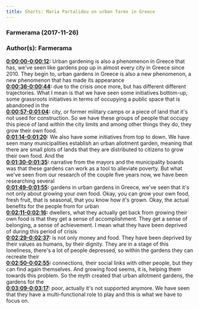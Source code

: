 ```yaml
---
title: Shorts: Maria Partalidou on urban farms in Greece
---
```


### Farmerama  (2017-11-26)  
### Author(s): Farmerama  

**[0:00:00-0:00:12](https://soundcloud.com/farmerama-radio/short-maria-partalidou-on-urban-farms-in-greece#t=0:00:00):**  Urban gardening is also a phenomenon in Greece that has, we've seen like gardens  pop up in almost every city in Greece since 2010. They begin to, urban gardens  in Greece is also a new phenomenon, a new phenomenon that has made its appearance  
**[0:00:36-0:00:44](https://soundcloud.com/farmerama-radio/short-maria-partalidou-on-urban-farms-in-greece#t=0:00:36):**  due to the crisis once more, but has different different trajectories. What I  mean is that we have seen some initiatives bottom-up, some grassroots  initiatives in terms of occupying a public space that is abandoned in the  
**[0:00:57-0:01:04](https://soundcloud.com/farmerama-radio/short-maria-partalidou-on-urban-farms-in-greece#t=0:00:57):**  city, or former military camps or a piece of land that it's not used for  construction. So we have these groups of people that occupy this piece of land  within the city limits and among other things they do, they grow their own food.  
**[0:01:14-0:01:20](https://soundcloud.com/farmerama-radio/short-maria-partalidou-on-urban-farms-in-greece#t=0:01:14):**  We also have some initiatives from top to down. We have seen many municipalities  establish an urban allotment garden, meaning that there are small plots of  lands that they are distributed to citizens to grow their own food. And the  
**[0:01:30-0:01:35](https://soundcloud.com/farmerama-radio/short-maria-partalidou-on-urban-farms-in-greece#t=0:01:30):**  narrative from the mayors and the municipality boards was that these  gardens can work as a tool to alleviate poverty. But what we've seen from our  research of the couple five years now, we have been researching several  
**[0:01:49-0:01:55](https://soundcloud.com/farmerama-radio/short-maria-partalidou-on-urban-farms-in-greece#t=0:01:49):**  gardens in urban gardens in Greece, we've seen that it's not only about growing  your own food. Okay, you can grow your own food, fresh fruit, that is seasonal, that  you know how it's grown. Okay, the actual benefits for the people from for urban  
**[0:02:11-0:02:16](https://soundcloud.com/farmerama-radio/short-maria-partalidou-on-urban-farms-in-greece#t=0:02:11):**  dwellers, what they actually get back from growing their own food is that they  get a sense of accomplishment. They get a sense of belonging, a sense of  achievement. I mean what they have been deprived of during this period of crisis  
**[0:02:29-0:02:37](https://soundcloud.com/farmerama-radio/short-maria-partalidou-on-urban-farms-in-greece#t=0:02:29):**  is not only money and food. They have been deprived by their values as  humans, by their dignity. They are in a stage of this loneliness, there's a  lot of people depressed, so within the gardens they can recreate their  
**[0:02:50-0:02:55](https://soundcloud.com/farmerama-radio/short-maria-partalidou-on-urban-farms-in-greece#t=0:02:50):**  connections, their social links with other people, but they can find again  themselves. And growing food seems, it is, helping them towards this problem.  So the myth created that urban allotment gardens, the gardens for the  
**[0:03:09-0:03:17](https://soundcloud.com/farmerama-radio/short-maria-partalidou-on-urban-farms-in-greece#t=0:03:09):**  poor, actually it's not supported anymore. We have seen that they have a  multi-functional role to play and this is what we have to focus on.  